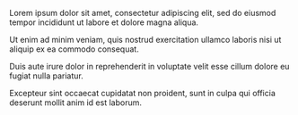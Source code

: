 Lorem ipsum dolor sit amet, consectetur adipiscing elit, sed do eiusmod tempor incididunt ut labore et dolore magna aliqua.


 Ut enim ad minim veniam, quis nostrud exercitation ullamco laboris nisi ut aliquip ex ea commodo consequat.


 Duis aute irure dolor in reprehenderit in voluptate velit esse cillum dolore eu fugiat nulla pariatur.


 Excepteur sint occaecat cupidatat non proident, sunt in culpa qui officia deserunt mollit anim id est laborum.


